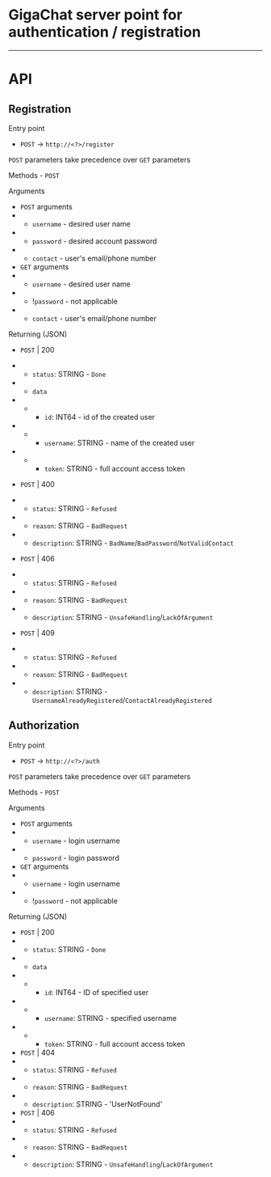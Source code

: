 # GigaChat server point for authentication / registration

***

# API

## Registration

Entry point

* `POST` -> `http://<?>/register`

`POST` parameters take precedence over `GET` parameters

Methods - `POST`

Arguments

* `POST` arguments
*
    * `username` - desired user name
*
    * `password` - desired account password
*
    * `contact` - user's email/phone number
* `GET` arguments
*
    * `username` - desired user name
*
    * !`password` - not applicable
*
    * `contact` - user's email/phone number

Returning (JSON)

* `POST` | 200
*
    * `status`: STRING - `Done`
*
    * `data`
*
    *
        * `id`: INT64 - id of the created user
*
    *
        * `username`: STRING - name of the created user
*
    *
        * `token`: STRING - full account access token

* `POST` | 400
*
    * `status`: STRING - `Refused`
*
    * `reason`: STRING - `BadRequest`
*
    * `description`: STRING - `BadName`/`BadPassword`/`NotValidContact`
* `POST` | 406
*
    * `status`: STRING - `Refused`
*
    * `reason`: STRING - `BadRequest`
*
    * `description`: STRING - `UnsafeHandling`/`LackOfArgument`
* `POST` | 409
*
    * `status`: STRING - `Refused`
*
    * `reason`: STRING - `BadRequest`
*
    * `description`: STRING - `UsernameAlreadyRegistered`/`ContactAlreadyRegistered`

## Authorization

Entry point

* `POST` -> `http://<?>/auth`

`POST` parameters take precedence over `GET` parameters

Methods - `POST`

Arguments

* `POST` arguments
*
    * `username` - login username
*
    * `password` - login password
* `GET` arguments
*
    * `username` - login username
*
    * !`password` - not applicable

Returning (JSON)

* `POST` | 200
*
    * `status`: STRING - `Done`
*
    * `data`
*
    *
        * `id`: INT64 - ID of specified user
*
    *
        * `username`: STRING - specified username
*
    *
        * `token`: STRING - full account access token
* `POST` | 404
*
    * `status`: STRING - `Refused`
*
    * `reason`: STRING - `BadRequest`
*
    * `description`: STRING - 'UserNotFound'
* `POST` | 406
*
    * `status`: STRING - `Refused`
*
    * `reason`: STRING - `BadRequest`
*
    * `description`: STRING - `UnsafeHandling`/`LackOfArgument`
